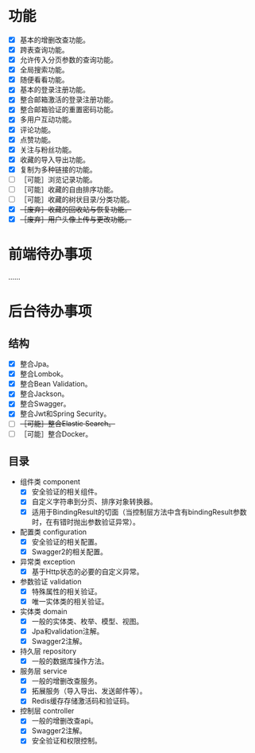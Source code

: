 # 功能

* [X] 基本的增删改查功能。
* [X] 跨表查询功能。
* [X] 允许传入分页参数的查询功能。
* [X] 全局搜索功能。
* [X] 随便看看功能。
* [X] 基本的登录注册功能。
* [X] 整合邮箱激活的登录注册功能。
* [X] 整合邮箱验证的重置密码功能。
* [X] 多用户互动功能。
* [X] 评论功能。
* [X] 点赞功能。
* [X] 关注与粉丝功能。
* [X] 收藏的导入导出功能。
* [X] 复制为多种链接的功能。
* [ ] ［可能］浏览记录功能。
* [ ] ［可能］收藏的自由排序功能。
* [ ] ［可能］收藏的树状目录/分类功能。
* [X] ~~［废弃］收藏的回收站与恢复功能。~~
* [X] ~~［废弃］用户头像上传与更改功能。~~

# 前端待办事项

……

# 后台待办事项

## 结构

* [X] 整合Jpa。
* [X] 整合Lombok。
* [X] 整合Bean Validation。
* [X] 整合Jackson。 
* [X] 整合Swagger。
* [X] 整合Jwt和Spring Security。
* [ ] ~~［可能］整合Elastic Search。~~ 
* [ ] ［可能］整合Docker。

## 目录

* 组件类 component
    * [X] 安全验证的相关组件。
    * [X] 自定义字符串到分页、排序对象转换器。
    * [X] 适用于BindingResult的切面（当控制层方法中含有bindingResult参数时，在有错时抛出参数验证异常）。
* 配置类 configuration
    * [X] 安全验证的相关配置。
    * [X] Swagger2的相关配置。
* 异常类 exception
    * [X] 基于Http状态的必要的自定义异常。
* 参数验证 validation
    * [X] 特殊属性的相关验证。
    * [X] 唯一实体类的相关验证。
* 实体类 domain
    * [X] 一般的实体类、枚举、模型、视图。
    * [X] Jpa和validation注解。
    * [X] Swagger2注解。
* 持久层 repository
    * [X] 一般的数据库操作方法。
* 服务层 service
    * [X] 一般的增删改查服务。
    * [X] 拓展服务（导入导出、发送邮件等）。
    * [X] Redis缓存存储激活码和验证码。
* 控制层 controller
    * [X] 一般的增删改查api。
    * [X] Swagger2注解。
    * [X] 安全验证和权限控制。
